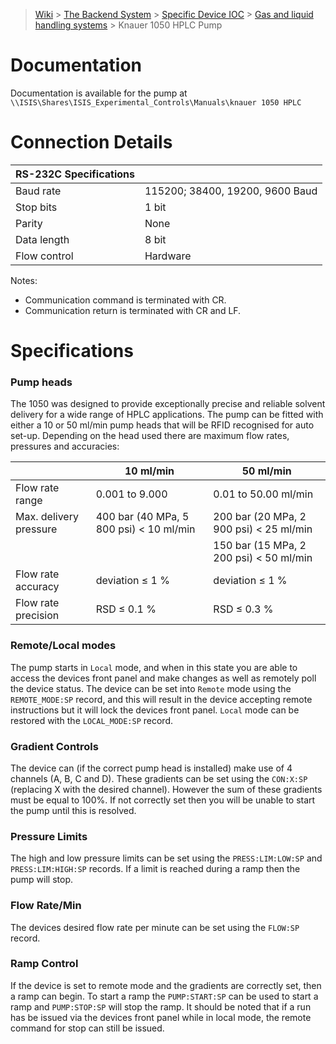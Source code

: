 > [Wiki](Home) > [The Backend System](The-Backend-System) > [Specific Device IOC](Specific-Device-IOC) > [Gas and liquid handling systems](Gas-And-Liquid-Handling-Systems) > Knauer 1050 HPLC Pump

# Documentation

Documentation is available for the pump at `\\ISIS\Shares\ISIS_Experimental_Controls\Manuals\knauer 1050 HPLC`

# Connection Details
  
|      RS-232C Specifications  |   |
|---------------|------------------|
|     Baud rate | 115200; 38400, 19200, 9600 Baud       |
|     Stop bits | 1 bit            |
|        Parity | None             |
|   Data length | 8 bit            |
|  Flow control | Hardware |

Notes:
 - Communication command is terminated with CR.
 - Communication return is terminated with CR and LF. 


# Specifications

### Pump heads

The 1050 was designed to provide exceptionally precise and reliable solvent delivery for a wide range of HPLC applications. The pump can be fitted with either a 10 or 50 ml/min pump heads that will be RFID recognised for auto set-up. Depending on the head used there are maximum flow rates, pressures and accuracies:

|                        | 10 ml/min                                 | 50 ml/min                               |
|------------------------|-------------------------------------------|-----------------------------------------|
| Flow rate range        | 0.001 to 9.000                            | 0.01 to 50.00 ml/min                    |
| Max. delivery pressure | 400 bar (40 MPa, 5 800 psi) < 10 ml/min   | 200 bar (20 MPa, 2 900 psi) < 25 ml/min |
|                        |                                           | 150 bar (15 MPa, 2 200 psi) < 50 ml/min |
| Flow rate accuracy     | deviation ≤ 1 %                           | deviation ≤ 1 %                         |
| Flow rate precision    | RSD ≤ 0.1 %                               | RSD ≤ 0.3 %                             |

### Remote/Local modes

The pump starts in `Local` mode, and when in this state you are able to access the devices front panel and make changes as well as remotely poll the device status. The device can be set into `Remote` mode using the `REMOTE_MODE:SP` record, and this will result in the device accepting remote instructions but it will lock the devices front panel. `Local` mode can be restored with the `LOCAL_MODE:SP` record. 

### Gradient Controls

The device can (if the correct pump head is installed) make use of 4 channels (A, B, C and D). These gradients can be set using the `CON:X:SP` (replacing X with the desired channel). However the sum of these gradients must be equal to 100%. If not correctly set then you will be unable to start the pump until this is resolved.

### Pressure Limits

The high and low pressure limits can be set using the `PRESS:LIM:LOW:SP` and `PRESS:LIM:HIGH:SP` records. If a limit is reached during a ramp then the pump will stop.

### Flow Rate/Min

The devices desired flow rate per minute can be set using the `FLOW:SP` record.

### Ramp Control

If the device is set to remote mode and the gradients are correctly set, then a ramp can begin. To start a ramp the `PUMP:START:SP` can be used to start a ramp and `PUMP:STOP:SP` will stop the ramp. It should be noted that if a run has be issued via the devices front panel while in local mode, the remote command for stop can still be issued.
